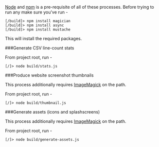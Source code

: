 [Node](http://nodejs.org) and [npm](https://npmjs.org/) is a pre-requisite of all of these processes. Before trying to run any make sure you've run -
```
[/build]> npm install magician
[/build]> npm install async
[/build]> npm install mustache
```

This will install the required packages.

###Generate CSV line-count stats

From project root, run -
```
[/]> node build/stats.js
```

###Produce website screenshot thumbnails

This process additionally requires [ImageMagick](http://www.imagemagick.org/script/binary-releases.php) on the path.

From project root, run -
```
[/]> node build/thumbnail.js
```

###Generate assets (icons and splashscreens)

This process additionally requires [ImageMagick](http://www.imagemagick.org/script/binary-releases.php) on the path.

From project root, run -
```
[/]> node build/generate-assets.js
```
